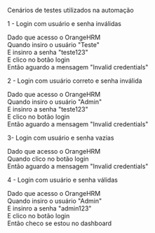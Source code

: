Cenários de testes utilizados na automação

1 - Login com usuário e senha inválidas

Dado que acesso o OrangeHRM <br/>
Quando insiro o usuário "Teste"<br/>
E insinro a senha "teste123"<br/>
E clico no botão login<br/>
Então aguardo a mensagem "Invalid credentials"

2 - Login com usuário correto e senha inválida

Dado que acesso o OrangeHRM<br/>
Quando insiro o usuário "Admin"<br/>
E insinro a senha "teste123"<br/>
E clico no botão login<br/>
Então aguardo a mensagem "Invalid credentials"<br/>

3- Login com usuário e senha vazias

Dado que acesso o OrangeHRM<br/>
Quando clico no botão login<br/>
Então aguardo a mensagem "Invalid credentials"<br/>

4 - Login com usuário e senha válidas

Dado que acesso o OrangeHRM<br/>
Quando insiro o usuário "Admin"<br/>
E insinro a senha "admin123"<br/>
E clico no botão login<br/>
Então checo se estou no dashboard<br/>
